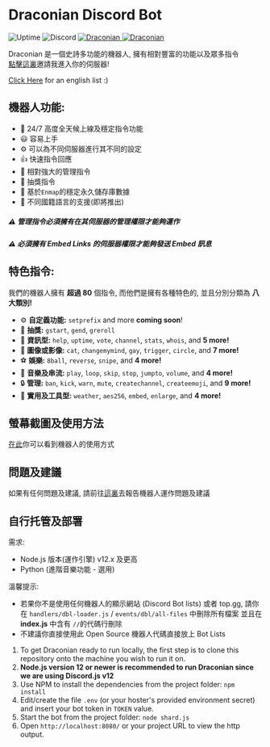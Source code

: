 <p align="center">
            
<h1> Draconian Discord Bot</h1>

<img src="https://img.shields.io/uptimerobot/ratio/m787007739-f881254df38f1a06bbd53346?style=flat-square"
            alt="Uptime">
<img alt="Discord" src="https://img.shields.io/discord/687219262406131714?label=Discord">
<a href="https://top.gg/bot/711937599975063584">
<img src="https://top.gg/api/widget/status/711937599975063584.svg" alt="Draconian" />
</a>
<a href="https://top.gg/bot/711937599975063584">
<img src="https://top.gg/api/widget/servers/711937599975063584.svg" alt="Draconian" />
</a>

</p>

Draconian 是一個史詩多功能的機器人, 擁有相對豐富的功能以及眾多指令\
[點擊這裏](https://discord.com/api/oauth2/authorize?client_id=711937599975063584&permissions=8&scope=bot)邀請我進入你的伺服器!

[Click Here](https://github.com/RealKoolisw/DraconianJSBot/blob/main/README.md) for an english list :)

## 機器人功能:

- :battery: 24/7 高度全天候上線及穩定指令功能
- :smiley: 容易上手
- ⚙ 可以為不同伺服器進行其不同的設定
- :+1: 快速指令回應
- :cop: 相對強大的管理指令
- :tada: 抽獎指令
- :file_folder: 基於`Enmap`的穩定永久儲存庫數據
- :rocket: 不同國籍語言的支援(即將推出)

##### ⚠ 管理指令必須擁有在其伺服器的管理權限才能夠運作

##### ⚠ 必須擁有 Embed Links 的伺服器權限才能夠發送 Embed 訊息

## 特色指令:

我們的機器人擁有 **超過 80** 個指令, 而他們是擁有各種特色的, 並且分別分類為 **八大類別!**

- ⚙ **自定義功能:** `setprefix` and more **coming soon**!
- :gift: **抽獎:** `gstart`, `gend`, `greroll`
- :file_folder: **資訊型:** `help`, `uptime`, `vote`, `channel`, `stats`, `whois`, and **5 more!**
- :stars: **圖像或影像:** `cat`, `changemymind`, `gay`, `trigger`, `circle`, and **7 more!**
- :soccer: **娛樂:** `8ball`, `reverse`, `snipe`, and **4 more!**
- :musical_note: **音樂及串流:** `play`, `loop`, `skip`, `stop`, `jumpto`, `volume`, and **4 more!**
- :lock: **管理:** `ban`, `kick`, `warn`, `mute`, `createchannel`, `createemoji`, and **9 more!**
- :electric_plug: **實用及工具型:** `weather`, `aes256`, `embed`, `enlarge`, and **4 more!**

## 螢幕截圖及使用方法

[在此](https://github.com/RealKoolisw/DraconianJSBot/tree/main/assets)你可以看到機器人的使用方式

## 問題及建議

如果有任何問題及建議, 請前往[這裏](https://github.com/RealKoolisw/Draconian/issues)去報告機器人運作問題及建議

## 自行托管及部署

需求:

- Node.js 版本(運作引擎) v12.x 及更高
- Python (進階音樂功能 - 選用)

溫馨提示:

- 若果你不是使用任何機器人的顯示網站 (Discord Bot lists) 或者 top.gg, 請你在 `handlers/dbl-loader.js` / `events/dbl/all-files` 中刪除所有檔案 並且在 **index.js** 中含有 `//`的代碼行刪除
- 不建議你直接使用此 Open Source 機器人代碼直接放上 Bot Lists

1. To get Draconian ready to run locally, the first step is to clone this repository onto the machine you wish to run it on.
2. **Node.js version 12 or newer is recommended to run Draconian since we are using Discord.js v12**
3. Use NPM to install the dependencies from the project folder: `npm install`
4. Edit/create the file `.env` (or your hoster's provided environment secret) and insert your bot token in `TOKEN` value.
5. Start the bot from the project folder: `node shard.js`
6. Open `http://localhost:8080/` or your project URL to view the http output.
